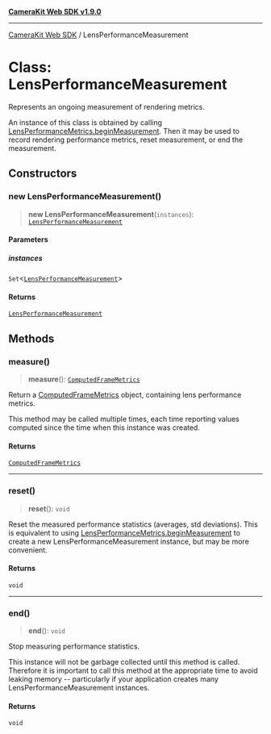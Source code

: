 [**CameraKit Web SDK v1.9.0**](../README.md)

***

[CameraKit Web SDK](../globals.md) / LensPerformanceMeasurement

# Class: LensPerformanceMeasurement

Represents an ongoing measurement of rendering metrics.

An instance of this class is obtained by calling [LensPerformanceMetrics.beginMeasurement](LensPerformanceMetrics.md#beginmeasurement). Then it may be
used to record rendering performance metrics, reset measurement, or end the measurement.

## Constructors

### new LensPerformanceMeasurement()

> **new LensPerformanceMeasurement**(`instances`): [`LensPerformanceMeasurement`](LensPerformanceMeasurement.md)

#### Parameters

##### instances

`Set`\<[`LensPerformanceMeasurement`](LensPerformanceMeasurement.md)\>

#### Returns

[`LensPerformanceMeasurement`](LensPerformanceMeasurement.md)

## Methods

### measure()

> **measure**(): [`ComputedFrameMetrics`](../interfaces/ComputedFrameMetrics.md)

Return a [ComputedFrameMetrics](../interfaces/ComputedFrameMetrics.md) object, containing lens performance metrics.

This method may be called multiple times, each time reporting values computed since the time when this instance
was created.

#### Returns

[`ComputedFrameMetrics`](../interfaces/ComputedFrameMetrics.md)

***

### reset()

> **reset**(): `void`

Reset the measured performance statistics (averages, std deviations). This is equivalent to using
[LensPerformanceMetrics.beginMeasurement](LensPerformanceMetrics.md#beginmeasurement) to create a new LensPerformanceMeasurement instance, but may be
more convenient.

#### Returns

`void`

***

### end()

> **end**(): `void`

Stop measuring performance statistics.

This instance will not be garbage collected until this method is called. Therefore it is important to call this
method at the appropriate time to avoid leaking memory -- particularly if your application creates many
LensPerformanceMeasurement instances.

#### Returns

`void`
